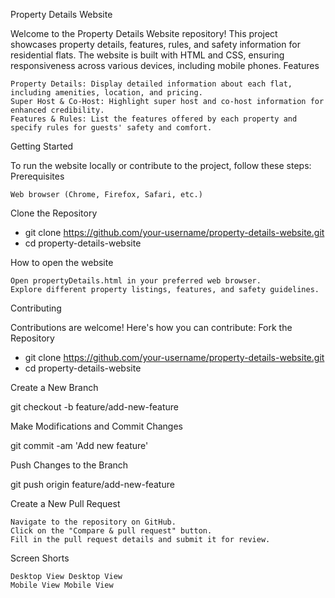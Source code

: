 Property Details Website

Welcome to the Property Details Website repository! This project showcases property details, features, rules, and safety information for residential flats. The website is built with HTML and CSS, ensuring responsiveness across various devices, including mobile phones.
Features

    Property Details: Display detailed information about each flat, including amenities, location, and pricing.
    Super Host & Co-Host: Highlight super host and co-host information for enhanced credibility.
    Features & Rules: List the features offered by each property and specify rules for guests' safety and comfort.

Getting Started

To run the website locally or contribute to the project, follow these steps:
Prerequisites

    Web browser (Chrome, Firefox, Safari, etc.)

Clone the Repository

- git clone https://github.com/your-username/property-details-website.git 
- cd property-details-website 

How to open the website

    Open propertyDetails.html in your preferred web browser.
    Explore different property listings, features, and safety guidelines.

Contributing

Contributions are welcome! Here's how you can contribute:
Fork the Repository

- git clone https://github.com/your-username/property-details-website.git
- cd property-details-website

Create a New Branch

git checkout -b feature/add-new-feature

Make Modifications and Commit Changes

git commit -am 'Add new feature'

Push Changes to the Branch

git push origin feature/add-new-feature

Create a New Pull Request

    Navigate to the repository on GitHub.
    Click on the "Compare & pull request" button.
    Fill in the pull request details and submit it for review.

Screen Shorts

    Desktop View Desktop View
    Mobile View Mobile View
